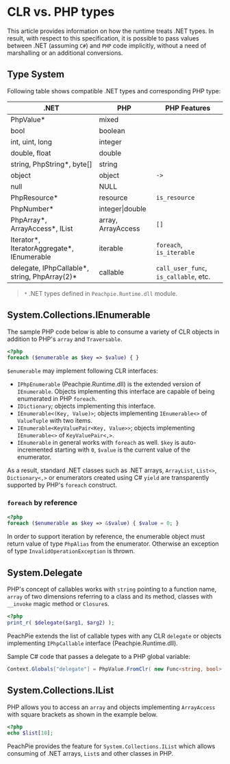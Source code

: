 # CLR vs. PHP types

This article provides information on how the runtime treats .NET types. In result, with respect to this specification, it is possible to pass values between .NET (assuming `C#`) and `PHP` code implicitly, without a need of marshalling or an additional conversions.

## Type System

Following table shows compatible .NET types and corresponding PHP type:

.NET | PHP | PHP Features
--- | --- | ---
PhpValue\* | mixed | 
bool | boolean | 
int, uint, long | integer | 
double, float | double | 
string, PhpString\*, byte[] | string | 
object | object | `->`
null | NULL | 
PhpResource\* | resource | `is_resource`
PhpNumber\* | integer\|double | 
PhpArray\*, ArrayAccess\*, IList | array, ArrayAccess | `[]`
Iterator\*, IteratorAggregate\*, IEnumerable | iterable | `foreach`, `is_iterable`
delegate, IPhpCallable\*, string, PhpArray(2)\* | callable | `call_user_func`, `is_callable`, etc.

> `*` .NET types defined in `Peachpie.Runtime.dll` module.

## System.Collections.IEnumerable

The sample PHP code below is able to consume a variety of CLR objects in addition to PHP's `array` and `Traversable`.

```php
<?php
foreach ($enumerable as $key => $value) { }
```

`$enumerable` may implement following CLR interfaces:

- `IPhpEnumerable` (Peachpie.Runtime.dll) is the extended version of `IEnumerable`. Objects implementing this interface are capable of being enumerated in PHP `foreach`.
- `IDictionary`; objects implementing this interface.
- `IEnumerable<(Key, Value)>`; objects implementing `IEnumerable<>` of `ValueTuple` with two items.
- `IEnumerable<KeyValuePair<Key, Value>>`; objects implementing `IEnumerable<>` of `KeyValuePair<,>`.
- `IEnumerable` in general works with `foreach` as well. `$key` is auto-incremented starting with `0`, `$value` is the current value of the enumerator.

As a result, standard .NET classes such as .NET arrays, `ArrayList`, `List<>`, `Dictionary<,>` or enumerators created using C# `yield` are transparently supported by PHP's `foreach` construct.

### `foreach` by reference

```php
<?php
foreach ($enumerable as $key => &$value) { $value = 0; }
```
In order to support iteration by reference, the enumerable object must return value of type `PhpAlias` from the enumerator. Otherwise an exception of type `InvalidOperationException` is thrown.

## System.Delegate

PHP's concept of callables works with `string` pointing to a function name, `array` of two dimensions referring to a class and its method, classes with `__invoke` magic method or `Closure`s.

```php
<?php
print_r( $delegate($arg1, $arg2) );
```

PeachPie extends the list of callable types with any CLR `delegate` or objects implementing `IPhpCallable` interface (Peachpie.Runtime.dll).

Sample C# code that passes a delegate to a PHP global variable:
```csharp
Context.Globals["delegate"] = PhpValue.FromClr( new Func<string, bool>( str => str.IsNormalized() ) );
```

## System.Collections.IList

PHP allows you to access an `array` and objects implementing `ArrayAccess` with square brackets as shown in the example below.

```php
<?php
echo $list[10];
```

PeachPie provides the feature for `System.Collections.IList` which allows consuming of .NET arrays, `List`s and other classes in PHP.
